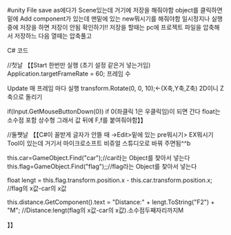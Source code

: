 #unity
File save as에다가 Scene있는데 거기에 저장을 해줘야함
object를 클릭하면 밑에 Add component가 있는데 맨밑에 있는 new뭐시기를 해줘야함
일시정지나 실행중에 저장을 하면 저장이 안됨
확인하기!!
저장을 할때는 pc에 프로젝트 파일을 압축해서 저장하느 다음 열때는 압축풀고

C# 코드

//첫날
【【Start 한번만 실행 
(초기 설정 같은거 넣는거임)
Application.targetFrameRate = 60; 프레임 수

Update 매 프레임 마다 실행
transform.Rotate(0, 0, 10);<-(X축,Y축,Z축)
2D이니 Z축으로 돌리기

 if(Input.GetMouseButtonDown(0))
 if 0(좌클릭 1은 우클릭임)이 되면 간다
 float는 소수점 포함 상수형 그래서 값 뒤에 F,f를 붙여줘야함】】

 //둘쨋날
 【【C#이 꼴받게 글자가 안뜰 때
→Edit>밑에 있는 pre뭐시기> EX뭐시기 Tool이 있는데 거기서 마이크로소프트 비쥬얼 스튜디오로 바꿔 주면됨^^b

 this.car=GameObject.Find("car");//car라는 Object를 찾아서 넣는다
 this.flag=GameObject.Find("flag");;//flag라는 Object를 찾아서 넣는다

 float lengt = this.flag.transform.position.x - this.car.transform.position.x;
  //flag의 x값-car의 x값

 this.distance.GetComponent<TextMeshProUGUI>().text = "Distance:" + lengt.ToString("F2") + "M";
                                         //Distance:lengt(flag의 x값-car의 x값).소수점두째자리까지M

】】
